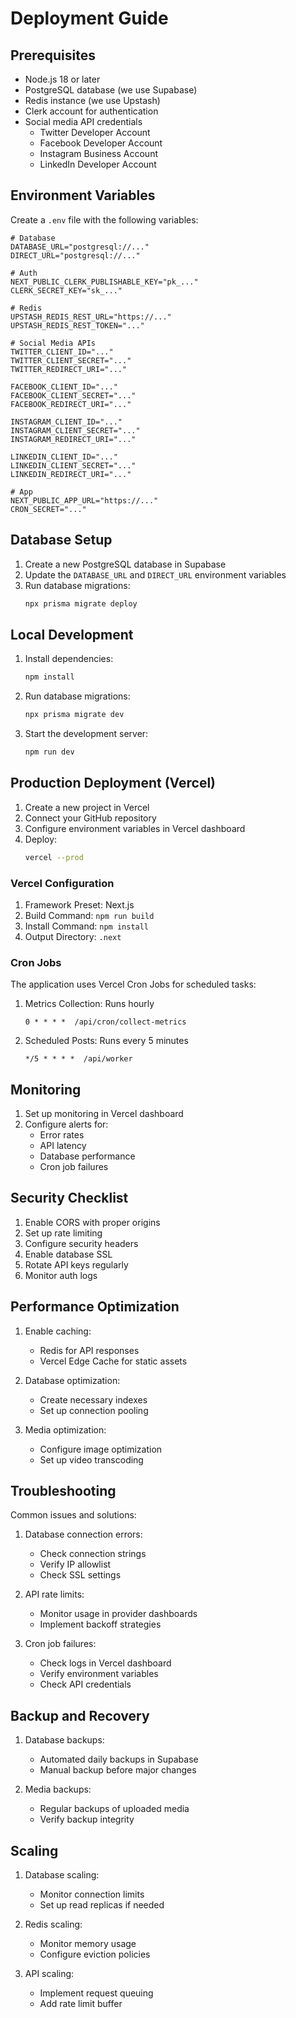 # Deployment Guide

## Prerequisites

- Node.js 18 or later
- PostgreSQL database (we use Supabase)
- Redis instance (we use Upstash)
- Clerk account for authentication
- Social media API credentials
  - Twitter Developer Account
  - Facebook Developer Account
  - Instagram Business Account
  - LinkedIn Developer Account

## Environment Variables

Create a `.env` file with the following variables:

```env
# Database
DATABASE_URL="postgresql://..."
DIRECT_URL="postgresql://..."

# Auth
NEXT_PUBLIC_CLERK_PUBLISHABLE_KEY="pk_..."
CLERK_SECRET_KEY="sk_..."

# Redis
UPSTASH_REDIS_REST_URL="https://..."
UPSTASH_REDIS_REST_TOKEN="..."

# Social Media APIs
TWITTER_CLIENT_ID="..."
TWITTER_CLIENT_SECRET="..."
TWITTER_REDIRECT_URI="..."

FACEBOOK_CLIENT_ID="..."
FACEBOOK_CLIENT_SECRET="..."
FACEBOOK_REDIRECT_URI="..."

INSTAGRAM_CLIENT_ID="..."
INSTAGRAM_CLIENT_SECRET="..."
INSTAGRAM_REDIRECT_URI="..."

LINKEDIN_CLIENT_ID="..."
LINKEDIN_CLIENT_SECRET="..."
LINKEDIN_REDIRECT_URI="..."

# App
NEXT_PUBLIC_APP_URL="https://..."
CRON_SECRET="..."
```

## Database Setup

1. Create a new PostgreSQL database in Supabase
2. Update the `DATABASE_URL` and `DIRECT_URL` environment variables
3. Run database migrations:
   ```bash
   npx prisma migrate deploy
   ```

## Local Development

1. Install dependencies:
   ```bash
   npm install
   ```

2. Run database migrations:
   ```bash
   npx prisma migrate dev
   ```

3. Start the development server:
   ```bash
   npm run dev
   ```

## Production Deployment (Vercel)

1. Create a new project in Vercel
2. Connect your GitHub repository
3. Configure environment variables in Vercel dashboard
4. Deploy:
   ```bash
   vercel --prod
   ```

### Vercel Configuration

1. Framework Preset: Next.js
2. Build Command: `npm run build`
3. Install Command: `npm install`
4. Output Directory: `.next`

### Cron Jobs

The application uses Vercel Cron Jobs for scheduled tasks:

1. Metrics Collection: Runs hourly
   ```
   0 * * * *  /api/cron/collect-metrics
   ```

2. Scheduled Posts: Runs every 5 minutes
   ```
   */5 * * * *  /api/worker
   ```

## Monitoring

1. Set up monitoring in Vercel dashboard
2. Configure alerts for:
   - Error rates
   - API latency
   - Database performance
   - Cron job failures

## Security Checklist

1. Enable CORS with proper origins
2. Set up rate limiting
3. Configure security headers
4. Enable database SSL
5. Rotate API keys regularly
6. Monitor auth logs

## Performance Optimization

1. Enable caching:
   - Redis for API responses
   - Vercel Edge Cache for static assets

2. Database optimization:
   - Create necessary indexes
   - Set up connection pooling

3. Media optimization:
   - Configure image optimization
   - Set up video transcoding

## Troubleshooting

Common issues and solutions:

1. Database connection errors:
   - Check connection strings
   - Verify IP allowlist
   - Check SSL settings

2. API rate limits:
   - Monitor usage in provider dashboards
   - Implement backoff strategies

3. Cron job failures:
   - Check logs in Vercel dashboard
   - Verify environment variables
   - Check API credentials

## Backup and Recovery

1. Database backups:
   - Automated daily backups in Supabase
   - Manual backup before major changes

2. Media backups:
   - Regular backups of uploaded media
   - Verify backup integrity

## Scaling

1. Database scaling:
   - Monitor connection limits
   - Set up read replicas if needed

2. Redis scaling:
   - Monitor memory usage
   - Configure eviction policies

3. API scaling:
   - Implement request queuing
   - Add rate limit buffer
